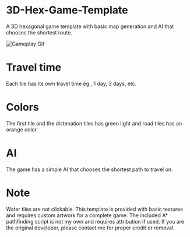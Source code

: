 # 3D-Hex-Game-Template
A 3D hexagonal game template with basic map generation and AI that chooses the shortest route. 

![Gameplay Gif](https://github.com/alsharefee/3D-Hex-Game-Template/blob/main/Assets/ReadMe/AStar-Main-WindowsMacLinux-Unity2021.3.18f1Personal_DX11_2024-09-2717-38-33-ezgif.com-video-to-gif-converter.gif)

# Travel time
Each tile has its own travel time eg., 1 day, 3 days, etc.

# Colors
The first tile and the distenation tiles has green light and road tiles has an orange color.

# AI
The game has a simple AI that chooses the shortest path to travel on.

# Note
Water tiles are not clickable.
This template is provided with basic textures and requires custom artwork for a complete game.
The included A* pathfinding script is not my own and requires attribution if used. If you are the original developer, please contact me for proper credit or removal.
